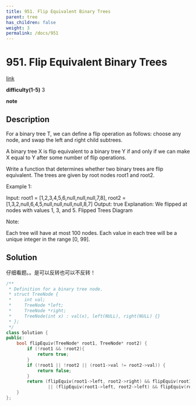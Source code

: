 ```yaml
---
title: 951. Flip Equivalent Binary Trees
parent: tree
has_children: false
weight: 3
permalink: /docs/951
---
```

# 951. Flip Equivalent Binary Trees
[link](https://leetcode.com/problems/flip-equivalent-binary-trees/)

**difficulty(1-5)**
3

**note**

## Description
For a binary tree T, we can define a flip operation as follows: choose any node, and swap the left and right child subtrees.

A binary tree X is flip equivalent to a binary tree Y if and only if we can make X equal to Y after some number of flip operations.

Write a function that determines whether two binary trees are flip equivalent.  The trees are given by root nodes root1 and root2.

 

Example 1:

Input: root1 = [1,2,3,4,5,6,null,null,null,7,8], root2 = [1,3,2,null,6,4,5,null,null,null,null,8,7]
Output: true
Explanation: We flipped at nodes with values 1, 3, and 5.
Flipped Trees Diagram
 

Note:

Each tree will have at most 100 nodes.
Each value in each tree will be a unique integer in the range [0, 99].

## Solution

仔细看题。。是可以反转也可以不反转！

```c++
/**
 * Definition for a binary tree node.
 * struct TreeNode {
 *     int val;
 *     TreeNode *left;
 *     TreeNode *right;
 *     TreeNode(int x) : val(x), left(NULL), right(NULL) {}
 * };
 */
class Solution {
public:
    bool flipEquiv(TreeNode* root1, TreeNode* root2) {
        if (!root1 && !root2){
            return true;
        }
        if (!root1 || !root2 || (root1->val != root2->val)) {
            return false;
        }
        return (flipEquiv(root1->left, root2->right) && flipEquiv(root1->right, root2->left))
                || (flipEquiv(root1->left, root2->left) && flipEquiv(root1->right, root2->right));
    }
};
```